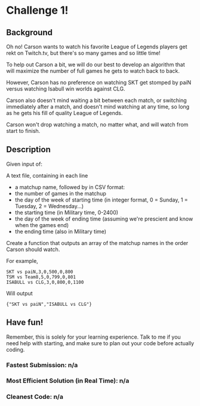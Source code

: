# Challenge 1!

## Background
Oh no! Carson wants to watch his favorite League of Legends players get rekt on Twitch.tv, but there's so many games and so little time!

To help out Carson a bit, we will do our best to develop an algorithm that will maximize the number of full games he gets to watch back to back.

However, Carson has no preference on watching SKT get stomped by paiN versus watching Isabull win worlds against CLG.

Carson also doesn't mind waiting a bit between each match, or switching immediately after a match, and doesn't mind watching at any time, so long as he gets his fill of quality League of Legends.

Carson won't drop watching a match, no matter what, and will watch from start to finish.

## Description

Given input of:

A text file, containing in each line
- a matchup name, followed by in CSV format:
- the number of games in the matchup
- the day of the week of starting time (in integer format, 0 = Sunday, 1 = Tuesday, 2 = Wednesday...)
- the starting time (in Military time, 0-2400)
- the day of the week of ending time (assuming we're prescient and know when the games end)
- the ending time (also in Military time)

Create a function that outputs an array of the matchup names in the order Carson should watch.

For example,

```
SKT vs paiN,3,0,500,0,800
TSM vs Team8,5,0,799,0,801
ISABULL vs CLG,3,0,800,0,1100
```

Will output

```
{"SKT vs paiN","ISABULL vs CLG"}
```

## Have fun!
Remember, this is solely for your learning experience. Talk to me if you need help with starting, and make sure to plan out your code before actually coding.

### Fastest Submission: n/a
### Most Efficient Solution (in Real Time): n/a
### Cleanest Code: n/a
